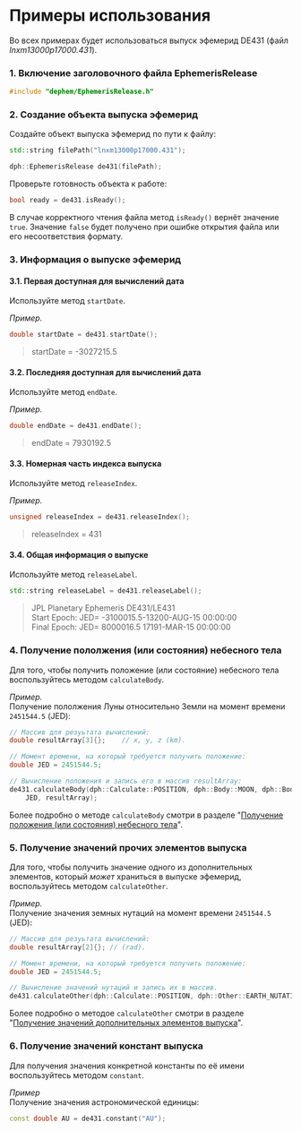 # Примеры использования
Во всех примерах будет использоваться выпуск эфемерид DE431 (файл *lnxm13000p17000.431*).

### 1. Включение заголовочного файла EphemerisRelease
````c++
#include "dephem/EphemerisRelease.h"
````

### 2. Создание объекта выпуска эфемерид
Создайте объект выпуска эфемерид по пути к файлу:
````c++
std::string filePath("lnxm13000p17000.431");

dph::EphemerisRelease de431(filePath);
````

Проверьте готовность объекта к работе:
````c++
bool ready = de431.isReady();
````
В случае корректного чтения файла метод `isReady()` вернёт значение `true`. Значение `false` будет получено при ошибке открытия файла или его несоответствия формату.

### 3. Информация о выпуске эфемерид
#### 3.1. Первая доступная для вычислений дата
Используйте метод `startDate`.

*Пример.*
````c++
double startDate = de431.startDate();
````
> startDate = -3027215.5

#### 3.2. Последняя доступная для вычислений дата
Используйте метод `endDate`.

*Пример.* 
````c++
double endDate = de431.endDate();
````
> endDate = 7930192.5

#### 3.3. Номерная часть индекса выпуска
Используйте метод `releaseIndex`.

*Пример.*
````c++
unsigned releaseIndex = de431.releaseIndex();
````
> releaseIndex = 431

#### 3.4. Общая информация о выпуске
Используйте метод `releaseLabel`.
````c++
std::string releaseLabel = de431.releaseLabel();
````
>JPL Planetary Ephemeris DE431/LE431  
>Start Epoch: JED= -3100015.5-13200-AUG-15 00:00:00  
>Final Epoch: JED=  8000016.5 17191-MAR-15 00:00:00

### 4. Получение пололжения (или состояния) небесного тела
Для того, чтобы получить положение (или состояние) небесного тела воспользуйтесь методом `calculateBody`.

*Пример.*   
Получение пололжения Луны относительно Земли на момент времени `2451544.5` (JED):

````c++
// Массив для резуьтата вычислений:
double resultArray[3]{};    // x, y, z (km).

// Момент времени, на который требуется получить положение:
double JED = 2451544.5;

// Вычисление положения и запись его в массив resultArray:
de431.calculateBody(dph::Calculate::POSITION, dph::Body::MOON, dph::Body::EARTH, 
    JED, resultArray);
````

Более подробно о методе `calculateBody` смотри в разделе "[Получение положения (или состояния) небесного тела](body-pos-state.md)".

### 5. Получение значений прочих элементов выпуска
Для того, чтобы получить значение одного из дополнительных элементов, который *может* храниться в выпуске эфемерид, воспользуйтесь методом `calculateOther`.

*Пример.*  
Получение значения земных нутаций на момент времени `2451544.5` (JED):

````c++
// Массив для резуьтата вычислений:
double resultArray[2]{}; // (rad).

// Момент времени, на который требуется получить положение:
double JED = 2451544.5;

// Вычисление значений нутаций и запись их в массив.
de431.calculateOther(dph::Calculate::POSITION, dph::Other::EARTH_NUTATIONS, JED, resultArray);
````

Более подробно о методое `calculateOther` смотри в разделе "[Получение значений дополнительных элементов выпуска](other-elements.md)".

### 6. Получение значений констант выпуска
Для получения значения конкретной константы по её имени воспользуйтесь методом `constant`.

*Пример*  
Получение значения астрономической единицы:
````c++
const double AU = de431.constant("AU");
````